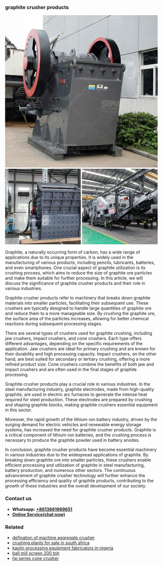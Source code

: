 <h3>graphite crusher products</h3><img src='1704791593.jpg' alt=''><p>Graphite, a naturally occurring form of carbon, has a wide range of applications due to its unique properties. It is widely used in the manufacturing of various products, including pencils, lubricants, batteries, and even smartphones. One crucial aspect of graphite utilization is its crushing process, which aims to reduce the size of graphite ore particles and make them suitable for further processing. In this article, we will discuss the significance of graphite crusher products and their role in various industries.</p><p>Graphite crusher products refer to machinery that breaks down graphite materials into smaller particles, facilitating their subsequent use. These crushers are typically designed to handle large quantities of graphite ore and reduce them to a more manageable size. By crushing the graphite ore, the surface area of the particles increases, allowing for better chemical reactions during subsequent processing stages.</p><p>There are several types of crushers used for graphite crushing, including jaw crushers, impact crushers, and cone crushers. Each type offers different advantages, depending on the specific requirements of the application. Jaw crushers are ideal for primary crushing and are known for their durability and high processing capacity. Impact crushers, on the other hand, are best suited for secondary or tertiary crushing, offering a more refined product size. Cone crushers combine the benefits of both jaw and impact crushers and are often used in the final stages of graphite processing.</p><p>Graphite crusher products play a crucial role in various industries. In the steel manufacturing industry, graphite electrodes, made from high-quality graphite, are used in electric arc furnaces to generate the intense heat required for steel production. These electrodes are prepared by crushing and shaping graphite blocks, making graphite crushers essential equipment in this sector.</p><p>Moreover, the rapid growth of the lithium-ion battery industry, driven by the surging demand for electric vehicles and renewable energy storage systems, has increased the need for graphite crusher products. Graphite is a critical component of lithium-ion batteries, and the crushing process is necessary to produce the graphite powder used in battery anodes.</p><p>In conclusion, graphite crusher products have become essential machinery in various industries due to the widespread applications of graphite. By breaking down graphite ore into smaller particles, these crushers enable efficient processing and utilization of graphite in steel manufacturing, battery production, and numerous other sectors. The continuous advancement of graphite crusher technology will further enhance the processing efficiency and quality of graphite products, contributing to the growth of these industries and the overall development of our society.</p><h3>Contact us</h3><ul><li><strong>Whatsapp:&nbsp;<a href="https://wa.me/8613661969651">+8613661969651</a></strong></li><li><a href="https://swt.shibang-china.com/?git&amp;zhl&amp;graphite crusher products"><strong>Online Service(chat now)</strong></a></li></ul><h3>Related</h3><ul><li><a href='defination of machine aggregate crusher.md'>defination of machine aggregate crusher</a></li><li><a href='crushing plants for sale in south africa.md'>crushing plants for sale in south africa</a></li><li><a href='kaolin processing equipment fabricators in nigeria.md'>kaolin processing equipment fabricators in nigeria</a></li><li><a href='ball mill screen 200 tph.md'>ball mill screen 200 tph</a></li><li><a href='hp series cone crusher.md'>hp series cone crusher</a></li></ul>